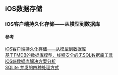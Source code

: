 ## iOS数据存储





###  iOS客户端持久化存储——从模型到数据库


#### 参考
[iOS客户端持久化存储——从模型到数据库](https://blog.csdn.net/show3/article/details/54924713)  
[基于FMDB的数据库模型，线程安全的无SQL数据库工具](https://github.com/TonyJR/TODBModel)  
[iOS端数据库解决方案分析](http://www.cocoachina.com/ios/20161108/18001.html)  
[SQLite 并发的四种处理方式](https://xiaozhuanlan.com/topic/1698752340)





